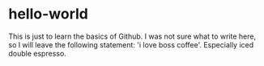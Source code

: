 # hello-world
This is just to learn the basics of Github.
I was not sure what to write here, so l will leave the following statement: 'i love boss coffee'. Especially iced double espresso. 
